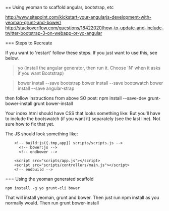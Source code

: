 == Using yeoman to scaffold angular, bootstrap, etc 

http://www.sitepoint.com/kickstart-your-angularjs-development-with-yeoman-grunt-and-bower/
http://stackoverflow.com/questions/18422020/how-to-update-and-include-twitter-bootstrap-3-on-webapp-or-yo-angular

=== Steps to Recreate

If you want to 'restart' follow these steps. If you just want to use this, see below.

> yo
(install the angular generator, then run it. Choose 'N' when it asks if you want Bootstrap)

> bower install --save bootstrap
> bower install --save bootswatch
> bower install --save angular-strap

then follow instructions from above SO post:
npm install --save-dev grunt-bower-install
grunt bower-install

Your index.html should have CSS that looks something like:
    <!-- build:css(.tmp) styles/main.css -->
        <link rel="stylesheet" href="styles/main.css">
           <!-- css from bower -->
           <!-- bower:css -->
           <link rel="stylesheet" href="bower_components/bootstrap/dist/css/bootstrap.css" />
           <link rel="stylesheet" href="bower_components/bootstrap-datepicker/css/datepicker.css" />
           <link rel="stylesheet" href="bower_components/bootstrap-timepicker/css/bootstrap-timepicker.min.css" />
           <link rel="stylesheet" href="bower_components/bootstrap-select/bootstrap-select.css" />
           <!-- endbower -->
        <!-- endbuild -->
        <link rel="stylesheet" href="bower_components/bootswatch/flatly/bootstrap.css" />
But you'll have to include the bootswatch (if you want it) separately (see the last line). Not sure how to fix that yet.

The JS should look something like:
     <!-- build:js scripts/modules.js -->
        <script src="bower_components/angular-resource/angular-resource.js"></script>
        <script src="bower_components/angular-cookies/angular-cookies.js"></script>
        <script src="bower_components/angular-sanitize/angular-sanitize.js"></script>
        <!-- endbuild -->

        <!-- build:js({.tmp,app}) scripts/scripts.js -->
          <!-- bower:js -->
          <!-- endbower -->

        <script src="scripts/app.js"></script>
        <script src="scripts/controllers/main.js"></script>
        <!-- endbuild -->

=== Using the yeoman generated scaffold

    npm install -g yo grunt-cli bower

That will install yeoman, grunt and bower. 
Then just run npm install as you normally would. 
Then run grunt bower-install
